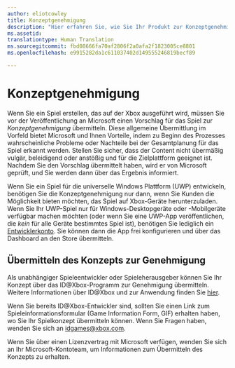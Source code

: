 ```yaml
---
author: eliotcowley
title: Konzeptgenehmigung
description: "Hier erfahren Sie, wie Sie Ihr Produkt zur Konzeptgenehmigung übermitteln, die Sie benötigen, wenn das Produkt auf der Xbox ausgeführt wird oder Xbox Live verwendet."
ms.assetid: 
translationtype: Human Translation
ms.sourcegitcommit: fbd08666fa70af2806f2a0afa2f1823005ce8801
ms.openlocfilehash: e9915282da1c611037402d149555246819becf89

---
```


# Konzeptgenehmigung

Wenn Sie ein Spiel erstellen, das auf der Xbox ausgeführt wird, müssen Sie vor der Veröffentlichung an Microsoft einen Vorschlag für das Spiel zur *Konzeptgenehmigung* übermitteln. Diese allgemeine Übermittlung im Vorfeld bietet Microsoft und Ihnen Vorteile, indem zu Beginn des Prozesses wahrscheinliche Probleme oder Nachteile bei der Gesamtplanung für das Spiel erkannt werden. Stellen Sie sicher, dass der Content nicht übermäßig vulgär, beleidigend oder anstößig und für die Zielplattform geeignet ist. Nachdem Sie den Vorschlag übermittelt haben, wird er von Microsoft geprüft, und Sie werden dann über das Ergebnis informiert.

Wenn Sie ein Spiel für die universelle Windows Plattform (UWP) entwickeln, benötigen Sie die Konzeptgenehmigung nur dann, wenn Sie Kunden die Möglichkeit bieten möchten, das Spiel auf Xbox-Geräte herunterzuladen. Wenn Sie Ihr UWP-Spiel nur für Windows-Desktopgeräte oder -Mobilgeräte verfügbar machen möchten (oder wenn Sie eine UWP-App veröffentlichen, die *kein* für alle Geräte bestimmtes Spiel ist), benötigen Sie lediglich ein [Entwicklerkonto](https://go.microsoft.com/fwlink/?LinkId=817223). Sie können dann die App frei konfigurieren und über das Dashboard an den Store übermitteln.

## Übermitteln des Konzepts zur Genehmigung

Als unabhängiger Spieleentwickler oder Spieleherausgeber können Sie Ihr Konzept über das ID@Xbox-Programm zur Genehmigung übermitteln. Weitere Informationen über ID@Xbox und zur Anwendung finden Sie [hier](http://www.xbox.com/en-US/Developers/id).

Wenn Sie bereits ID@Xbox-Entwickler sind, sollten Sie einen Link zum Spieleinformationsformular (Game Information Form, GIF) erhalten haben, wo Sie Ihr Spielkonzept übermitteln können. Wenn Sie Fragen haben, wenden Sie sich an [idgames@xbox.com](mailto:idgames@xbox.com).

Wenn Sie über einen Lizenzvertrag mit Microsoft verfügen, wenden Sie sich an Ihr Microsoft-Kontoteam, um Informationen zum Übermitteln des Konzepts zu erhalten.


<!--HONumber=Aug16_HO5-->


